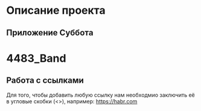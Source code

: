 # Описание проекта
## Приложение Суббота
# 4483_Band
## Работа с ссылками
Для того, чтобы добавить любую ссылку нам необходмио заключить её в угловые скобки (<>), например: <https://habr.com>